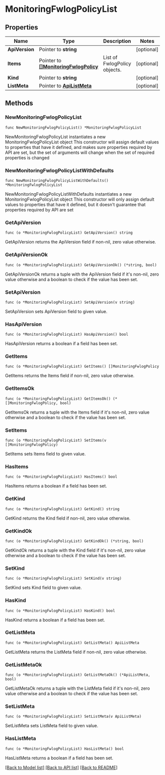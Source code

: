 # MonitoringFwlogPolicyList

## Properties

Name | Type | Description | Notes
------------ | ------------- | ------------- | -------------
**ApiVersion** | Pointer to **string** |  | [optional] 
**Items** | Pointer to [**[]MonitoringFwlogPolicy**](MonitoringFwlogPolicy.md) | List of FwlogPolicy objects. | [optional] 
**Kind** | Pointer to **string** |  | [optional] 
**ListMeta** | Pointer to [**ApiListMeta**](apiListMeta.md) |  | [optional] 

## Methods

### NewMonitoringFwlogPolicyList

`func NewMonitoringFwlogPolicyList() *MonitoringFwlogPolicyList`

NewMonitoringFwlogPolicyList instantiates a new MonitoringFwlogPolicyList object
This constructor will assign default values to properties that have it defined,
and makes sure properties required by API are set, but the set of arguments
will change when the set of required properties is changed

### NewMonitoringFwlogPolicyListWithDefaults

`func NewMonitoringFwlogPolicyListWithDefaults() *MonitoringFwlogPolicyList`

NewMonitoringFwlogPolicyListWithDefaults instantiates a new MonitoringFwlogPolicyList object
This constructor will only assign default values to properties that have it defined,
but it doesn't guarantee that properties required by API are set

### GetApiVersion

`func (o *MonitoringFwlogPolicyList) GetApiVersion() string`

GetApiVersion returns the ApiVersion field if non-nil, zero value otherwise.

### GetApiVersionOk

`func (o *MonitoringFwlogPolicyList) GetApiVersionOk() (*string, bool)`

GetApiVersionOk returns a tuple with the ApiVersion field if it's non-nil, zero value otherwise
and a boolean to check if the value has been set.

### SetApiVersion

`func (o *MonitoringFwlogPolicyList) SetApiVersion(v string)`

SetApiVersion sets ApiVersion field to given value.

### HasApiVersion

`func (o *MonitoringFwlogPolicyList) HasApiVersion() bool`

HasApiVersion returns a boolean if a field has been set.

### GetItems

`func (o *MonitoringFwlogPolicyList) GetItems() []MonitoringFwlogPolicy`

GetItems returns the Items field if non-nil, zero value otherwise.

### GetItemsOk

`func (o *MonitoringFwlogPolicyList) GetItemsOk() (*[]MonitoringFwlogPolicy, bool)`

GetItemsOk returns a tuple with the Items field if it's non-nil, zero value otherwise
and a boolean to check if the value has been set.

### SetItems

`func (o *MonitoringFwlogPolicyList) SetItems(v []MonitoringFwlogPolicy)`

SetItems sets Items field to given value.

### HasItems

`func (o *MonitoringFwlogPolicyList) HasItems() bool`

HasItems returns a boolean if a field has been set.

### GetKind

`func (o *MonitoringFwlogPolicyList) GetKind() string`

GetKind returns the Kind field if non-nil, zero value otherwise.

### GetKindOk

`func (o *MonitoringFwlogPolicyList) GetKindOk() (*string, bool)`

GetKindOk returns a tuple with the Kind field if it's non-nil, zero value otherwise
and a boolean to check if the value has been set.

### SetKind

`func (o *MonitoringFwlogPolicyList) SetKind(v string)`

SetKind sets Kind field to given value.

### HasKind

`func (o *MonitoringFwlogPolicyList) HasKind() bool`

HasKind returns a boolean if a field has been set.

### GetListMeta

`func (o *MonitoringFwlogPolicyList) GetListMeta() ApiListMeta`

GetListMeta returns the ListMeta field if non-nil, zero value otherwise.

### GetListMetaOk

`func (o *MonitoringFwlogPolicyList) GetListMetaOk() (*ApiListMeta, bool)`

GetListMetaOk returns a tuple with the ListMeta field if it's non-nil, zero value otherwise
and a boolean to check if the value has been set.

### SetListMeta

`func (o *MonitoringFwlogPolicyList) SetListMeta(v ApiListMeta)`

SetListMeta sets ListMeta field to given value.

### HasListMeta

`func (o *MonitoringFwlogPolicyList) HasListMeta() bool`

HasListMeta returns a boolean if a field has been set.


[[Back to Model list]](../README.md#documentation-for-models) [[Back to API list]](../README.md#documentation-for-api-endpoints) [[Back to README]](../README.md)


